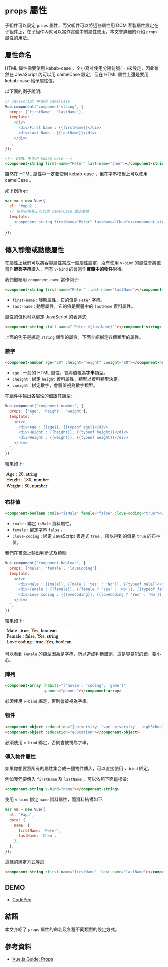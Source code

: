 # `props` 屬性

子組件可以設定 `props` 屬性，而父組件可以將這些屬性用 DOM 客製屬性設定在子組件上，在子組件內就可以當作實體中的屬性使用，本文會詳細的介紹 `props` 屬性的用法。

## 屬性命名

HTML 屬性需要使用 kebab-case ，全小寫並使用分隔符號( `-` )來設定，因此雖然在 JavaScript 內可以用 camelCase 設定，但在 HTML 屬性上還是要用 kebab-case 給予屬性值。

以下面的例子說明:

```js
// JavaScript 中使用 camelCase
Vue.component('component-string', {
  props: ['firstName', 'lastName'],
  template: `
    <div>
      <div>First Name : {{firstName}}</div>
      <div>Last Name : {{lastName}}</div>
    </div>
  `,
});
```

```html
<!-- HTML 中使用 kebab-case -->
<component-string first-name="Peter" last-name="Chen"></component-string>
```

雖然在 HTML 屬性中一定要使用 kebab-case ，但在字串模板上可以使用 camelCase 。

如下例所示:

```js
var vm = new Vue({
  el: '#app2',
  // 在字串模板上可以用 camelCase 設定屬性
  template: `
    <component-string firstName="Peter" lastName="Chen"></component-string>
  `
});
```

## 傳入靜態或動態屬性

在屬性上我們可以將客製屬性當成一般屬性設定，沒有使用 `v-bind` 的屬性會將值當作**靜態字串**讀入，而有 `v-bind` 的會當作**實體中的物件**對待。

我們繼續用 `component-name` 當作例子:

```html
<component-string first-name="Peter" :last-name="lastName"></component-string>
```

* `first-name` : 靜態屬性，它的值是 `Peter` 字串。
* `last-name` : 動態屬性，它的值是實體中的 `lastName` 資料屬性。

屬性的值也可以綁定 JavaScript 的表達式:

```html
<component-string :full-name="`Peter ${lastName}`"></component-string>
```

上面的例子是綁定 `string` 類型的屬性，下面介紹綁定各個類型的屬性。

### 數字

```html
<component-number age="20" :height="height" :weight="80"></component-number>
```

* `age` : 一般的 HTML 屬性，會將值視為**字串**類型。
* `:height` : 綁定 `height` 資料屬性，類型以資料類型決定。
* `:weight` : 綁定數字，會將值視為數字類型。

在組件中輸出各屬性的值跟其類型:

```js
Vue.component('component-number', {
  props: ['age', 'height', 'weight'],
  template: `
    <div>
      <div>Age : {{age}}, {{typeof age}}</div>
      <div>Height : {{height}}, {{typeof height}}</div>
      <div>Weight : {{weight}}, {{typeof weight}}</div>
    </div>
  `,
})
```

結果如下:

![number](image/23_Props/number.PNG)

### 布林值

```html
<component-boolean :male="isMale" female="false" :love-coding="true"></component-boolean>
```

* `:male` : 綁定 `isMale` 資料屬性。
* `female` : 綁定字串 `false` 。
* `:love-coding` : 綁定 JavaScript 表達式 `true` ，所以得到的值是 `true` 的布林值。

我們在畫面上輸出判斷式及類型:

```js
Vue.component('component-boolean', {
  props: ['male', 'female', 'loveCoding'],
  template: `
    <div>
      <div>Male : {{male}}, {{male ? 'Yes' : 'No'}}, {{typeof male}}</div>
      <div>Female : {{female}}, {{female ? 'Yes' : 'No'}}, {{typeof female}}</div>
      <div>Love coding : {{loveCoding}}, {{loveCoding ? 'Yes' : 'No'}}, {{typeof loveCoding}}</div>
    </div>
  `,
})
```

結果如下:

![boolean](image/23_Props/boolean.PNG)

可以看到 `Female` 的類型因為是字串，所以造成判斷錯誤，這是容易犯的錯，要小心。

### 陣列

```html
<component-array :habits="['movie', 'coding', 'game']"
                 :phones="phones"></component-array>
```

必須使用 `v-bind` 綁定，否則會被視為字串。

### 物件

```html
<component-object :education="{university: 'vue university', highSchool: 'vue high school'}"></component-object>
<component-object :education="education"></component-object>
```

必須使用 `v-bind` 綁定，否則會被視為字串。

### 傳入物件屬性

如果你想要將所有的屬性集合成一個物件傳入，可以直接使用 `v-bind` 綁定。

例如我們要傳入 `firstName` 及 `lastName` ，可以依照下面這樣做:

```html
<component-string v-bind="name"></component-string>
```

使用 `v-bind` 綁定 `name` 資料屬性，而資料結構如下:

```js
var vm = new Vue({
  el: '#app',
  data: {
    name: {
      firstName: 'Peter',
      lastName: 'Chen',
    },
  },
});
```

這樣的綁定方式等於:

```html
<component-string :first-name="firstName" :last-name="lastName"></component-string>
```

## DEMO

* [CodePen](https://codepen.io/peterhpchen/pen/rQVXwZ)

## 結語

本文介紹了 `props` 屬性的命名及各種不同類型的設定方式。

## 參考資料

* [Vue.js Guide: Props](https://vuejs.org/v2/guide/components-props.html)